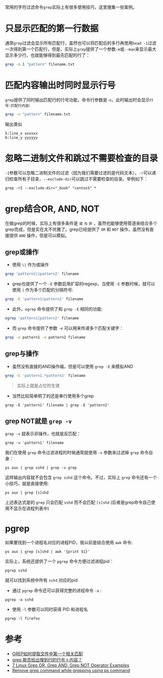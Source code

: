 常用的字符过滤命令`grep`实际上有很多使用技巧，这里搜集一些案例。

# 只显示匹配的第一行数据

通常`grep`过滤会显示所有匹配行，虽然也可以将匹配后的多行再使用`head -1`过滤一次得到第一个匹配行，但是，实际上`grep`提供了一个参数`-m`或`--max`来显示最大显示多少行，也就能够得到最先匹配的行了：

```bash
grep -m 1 "pattern" filename.txt
```

# 匹配内容输出时同时显示行号

`grep`提供了同时输出匹配行的行号功能，命令行参数是`-n`，此时输出时会显示`行号:匹配行内容`:

```bash
grep -n "pattern" filename.txt
```

输出类似

```
5:line_x xxxxxx
6:line_y yyyyyy
```

# 忽略二进制文件和跳过不需要检查的目录

`-I`参数可以忽略二进制文件的过滤（因为我们需要过滤的是代码文本），`-r`可以递归检查所有子目录，`--exclude-dir`可以跳过不需要检查的目录。举例如下：

```
grep -rI --exclude-dir="_book" "centos5" *
```

# grep结合OR, AND, NOT

在做grep的时候，实际上有很多条件是 `或` `与` `非` ，虽然也能够使用管道来结合多个grep完成，但是实在太不优雅了。grep已经提供了 `OR` 和 `NOT` 操作，虽然没有直接提供 `AND` 操作，但是可以模拟。

## grep或操作

* 使用 `\|` 作为或操作

```bash
grep 'pattern1\|pattern2' filename
```

* grep也提供了一个 `-E` 参数启用扩容的regexp，当使用 `-E` 参数时候，就可以使用 `|` 作为多个匹配的分隔符号:

```bash
grep -E 'pattern1|pattern2' filename
```

* 此外，`egrep` 命令提供了和 `grep -E` 相同的功能:

```bash
egrep 'pattern1|pattern2' filename
```

* 而 `grep` 命令提供了参数 `-e` 可以用来传递多个匹配关键字：

```bash
grep -e pattern1 -e pattern2 filename
```

## grep与操作

* 虽然没有直接的AND操作福，但是可以使用 `grep -E` 来模拟AND

```bash
grep -E 'pattern1.*pattern2' filename
```

> 实际上就是占位符生效

* 当然比较简单明了的还是串行使用多个grep

```
grep -E 'pattern1' filename | grep -E 'pattern2'
```

## grep NOT就是 `grep -v`

`grep -v` 就表示非操作，也就是反匹配：

```
grep -v 'pattern1' filename
```

我们在使用 `grep` 命令过滤进程的时候通常就使用 `-v` 参数来过滤掉 `grep` 命令自身：

```
ps aux | grep sshd | grep -v grep
```

这样输出内容就不会包含 `grep sshd` 这个命令。不过，实际上 `grep` 命令还有一个小技巧，就是直接使用:

```
ps aux | grep [s]shd
```

上述表达式是的 `grep` 只会匹配 `sshd` 而不会匹配 `[s]shd` (后者是grep命令自己使用不显示在进程列表中)

# pgrep

如果要找到一个进程名对应的进程PID，我以前是结合使用 `awk` 命令:

```
ps aux | grep [s]shd | awk '{print $1}'
```

实际上，系统还提供了一个 `pgrep` 命令方便过滤进程pid：

```
pgrep sshd
```

就可以找到系统中所有 `sshd` 对应的pid

* 通过 `pgrep` 命令还可以获得完整的进程命令 `-a` :

```
pgrep -a sshd
```

* 使用 `-l` 参数可以同时获得 PID 和进程名

```
pgrep -l firefox
```

# 参考

* [GREP如何提取文件中第一个相关匹配](http://bbs.chinaunix.net/thread-3590779-1-1.html)
* [grep 能否给出搜到行的行号＋内容？](http://bbs.chinaunix.net/thread-286265-1-1.html)
* [7 Linux Grep OR, Grep AND, Grep NOT Operator Examples](https://www.thegeekstuff.com/2011/10/grep-or-and-not-operators/)
* [Remove grep command while grepping using ps command](https://www.cyberciti.biz/tips/grepping-ps-output-without-getting-grep.html)

